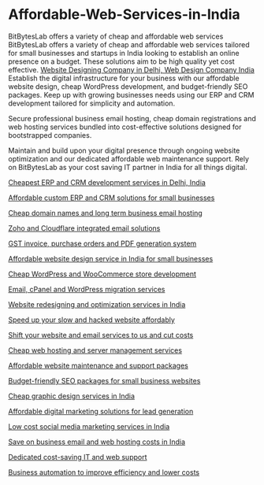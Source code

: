 # Affordable-Web-Services-in-India
BitBytesLab offers a variety of cheap and affordable web services
BitBytesLab offers a variety of cheap and affordable web services tailored for small businesses and startups in India looking to establish an online presence on a budget. These solutions aim to be high quality yet cost effective.
<a href="https://www.bitbyteslab.com/">Website Designing Company in Delhi, Web Design Company India</a>
Establish the digital infrastructure for your business with our affordable website design, cheap WordPress development, and budget-friendly SEO packages. Keep up with growing businesses needs using our ERP and CRM development tailored for simplicity and automation.

Secure professional business email hosting, cheap domain registrations and web hosting services bundled into cost-effective solutions designed for bootstrapped companies.

Maintain and build upon your digital presence through ongoing website optimization and our dedicated affordable web maintenance support. Rely on BitBytesLab as your cost saving IT partner in India for all things digital.

<a href="https://www.bitbyteslab.com/">Cheapest ERP and CRM development services in Delhi, India</a>

<a href="https://www.bitbyteslab.com/">Affordable custom ERP and CRM solutions for small businesses</a>

<a href="https://www.bitbyteslab.com/">Cheap domain names and long term business email hosting</a> 

<a href="https://www.bitbyteslab.com/">Zoho and Cloudflare integrated email solutions</a>

<a href="https://www.bitbyteslab.com/">GST invoice, purchase orders and PDF generation system</a>

<a href="https://www.bitbyteslab.com/">Affordable website design service in India for small businesses</a> 

<a href="https://www.bitbyteslab.com/">Cheap WordPress and WooCommerce store development</a>

<a href="https://www.bitbyteslab.com/">Email, cPanel and WordPress migration services</a>

<a href="https://www.bitbyteslab.com/">Website redesigning and optimization services in India</a>

<a href="https://www.bitbyteslab.com/">Speed up your slow and hacked website affordably</a>

<a href="https://www.bitbyteslab.com/">Shift your website and email services to us and cut costs</a>

<a href="https://www.bitbyteslab.com/">Cheap web hosting and server management services</a>

<a href="https://www.bitbyteslab.com/">Affordable website maintenance and support packages</a>

<a href="https://www.bitbyteslab.com/">Budget-friendly SEO packages for small business websites</a>

<a href="https://www.bitbyteslab.com/">Cheap graphic design services in India</a>

<a href="https://www.bitbyteslab.com/">Affordable digital marketing solutions for lead generation</a>  

<a href="https://www.bitbyteslab.com/">Low cost social media marketing services in India</a>

<a href="https://www.bitbyteslab.com/">Save on business email and web hosting costs in India</a>  

<a href="https://www.bitbyteslab.com/">Dedicated cost-saving IT and web support</a>  

<a href="https://www.bitbyteslab.com/">Business automation to improve efficiency and lower costs</a>
